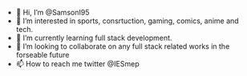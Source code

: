 - 👋 Hi, I’m @SamsonI95
- 👀 I’m interested in sports, consrtuction, gaming, comics, anime and tech.
- 🌱 I’m currently learning full stack development.
- 💞️ I’m looking to collaborate on any full stack related works in the forseable future
- 📫 How to reach me twitter @IESmep

<!---
SamsonI95/SamsonI95 is a ✨ special ✨ repository because its `README.md` (this file) appears on your GitHub profile.
You can click the Preview link to take a look at your changes.
--->
